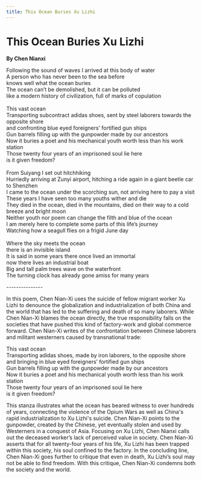 ```yaml
---
title: This Ocean Buries Xu Lizhi
---
```

# This Ocean Buries Xu Lizhi
**By Chen Nianxi**

Following the sound of waves I arrived at this body of water <br />
A person who has never been to the sea before<br />
knows well what the ocean buries<br />
The ocean can’t be demolished, but it can be polluted<br />
like a modern history of civilization, full of marks of copulation<br />
<br />
This vast ocean<br />
Transporting subcontract adidas shoes, sent by steel laborers towards the opposite shore<br />
and confronting blue eyed foreigners’ fortified gun ships<br />
Gun barrels filling up with the gunpowder made by our ancestors <br />
Now it buries a poet and his mechanical youth worth less than his work station<br />
Those twenty four years of an imprisoned soul lie here<br />
is it given freedom?<br />
<br />
From Suiyang I set out hitchhiking <br />
Hurriedly arriving at Zunyi airport, hitching a ride again in a giant beetle car to Shenzhen<br />
I came to the ocean under the scorching sun, not arriving here to pay a visit<br />
These years I have seen too many youths wither and die<br />
They died in the ocean, died in the mountains, died on their way to a cold breeze and bright moon<br />
Neither youth nor poem can change the filth and blue of the ocean<br />
I am merely here to complete some parts of this life’s journey<br />
Watching how a seagull flies on a frigid June day<br />
<br />
Where the sky meets the ocean<br />
there is an invisible island<br />
It is said in some years there once lived an immortal <br />
now there lives an industrial boat<br />
Big and tall palm trees wave on the waterfront<br />
The turning clock has already gone amiss for many years<br />

---------------<br />

In this poem, Chen Nian-Xi uses the suicide of fellow migrant worker Xu Lizhi to denounce the globalization and industrialization of both China and the world that has led to the suffering and death of so many laborers. While Chen Nian-Xi blames the ocean directly, the true responsibility falls on the societies that have pushed this kind of factory-work and global commerce forward. Chen Nian-Xi writes of the confrontation between Chinese laborers and militant westerners caused by transnational trade:

This vast ocean<br />
Transporting adidas shoes, made by iron laborers, to the opposite shore<br />
and bringing in blue eyed foreigners’ fortified gun ships<br />
Gun barrels filling up with the gunpowder made by our ancestors <br />
Now it buries a poet and his mechanical youth worth less than his work station<br />
Those twenty four years of an imprisoned soul lie here<br />
is it given freedom?<br />

This stanza illustrates what the ocean has beared witness to over hundreds of years, connecting the violence of the Opium Wars as well as China's rapid industrialization to Xu Lizhi's suicide. Chen Nian-Xi points to the gunpowder, created by the Chinese, yet eventually stolen and used  by Westerners in a conquest of Asia. Focusing on Xu Lizhi, Chen Nianxi calls out the deceased worker’s lack of perceived value in society. Chen Nian-Xi asserts that for all twenty-four years of his life, Xu Lizhi has been trapped within this society, his soul confined to the factory. In the concluding line, Chen Nian-Xi goes further to critique that even in death, Xu Lizhi’s soul may not be able to find freedom. With this critique, Chen Nian-Xi condemns both the society and the world.

